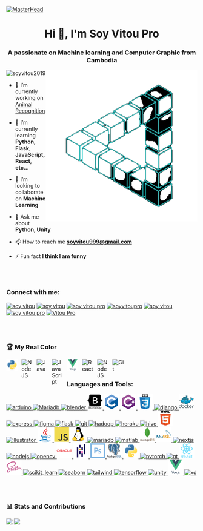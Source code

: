 [![MasterHead](https://scontent.fpnh2-2.fna.fbcdn.net/v/t39.30808-6/391629079_343195738234217_5501188657730938117_n.jpg?_nc_cat=108&ccb=1-7&_nc_sid=5f2048&_nc_eui2=AeHC25tyLf-JpuWfU6MCL3gzOpUCFMtpA8U6lQIUy2kDxXBJ7VtNI2Z9CuS64Zh-0E5IZu0FZpBx-PxRvnR-kmQb&_nc_ohc=YUflGI--BzEAX9cQHlo&_nc_zt=23&_nc_ht=scontent.fpnh2-2.fna&oh=00_AfBrTfwUiLItFrqStVBaucnKhhVzPFQqrsVPbOIyKs9MqQ&oe=6531F1D2)](https://github.com/SoyVitou2019)
<h1 align="center">Hi 👋, I'm Soy Vitou Pro</h1>


<h3 align="center">A passionate on Machine learning and Computer Graphic from Cambodia</h3>

<img align="right" alt="coding" width="400" src="Ry6p-unscreen.gif">

<p align="left"> <img src="https://komarev.com/ghpvc/?username=soyvitou2019&label=Profile%20views&color=0e75b6&style=flat" alt="soyvitou2019" /> </p>

- 🔭 I’m currently working on [Animal Recognition](https://animal-recognition.streamlit.app/)

- 🌱 I’m currently learning **Python, Flask, JavaScript, React, etc...**

- 👯 I’m looking to collaborate on **Machine Learning**

- 💬 Ask me about **Python, Unity**

- 📫 How to reach me **soyvitou999@gmail.com**

- ⚡ Fun fact **I think I am funny**

<br />

#

<h3 align="left">Connect with me:</h3>
<p align="left">
<a href="https://stackoverflow.com/users/soy vitou" target="blank"><img align="center" src="https://raw.githubusercontent.com/rahuldkjain/github-profile-readme-generator/master/src/images/icons/Social/stack-overflow.svg" alt="soy vitou" height="30" width="40" /></a>
<a href="https://kaggle.com/soy vitou" target="blank"><img align="center" src="https://raw.githubusercontent.com/rahuldkjain/github-profile-readme-generator/master/src/images/icons/Social/kaggle.svg" alt="soy vitou" height="30" width="40" /></a>
<a href="https://fb.com/soy vitou pro" target="blank"><img align="center" src="https://raw.githubusercontent.com/rahuldkjain/github-profile-readme-generator/master/src/images/icons/Social/facebook.svg" alt="soy vitou pro" height="30" width="40" /></a>
<a href="https://instagram.com/soyvitoupro" target="blank"><img align="center" src="https://raw.githubusercontent.com/rahuldkjain/github-profile-readme-generator/master/src/images/icons/Social/instagram.svg" alt="soyvitoupro" height="30" width="40" /></a>
<a href="https://www.youtube.com/c/soy vitou" target="blank"><img align="center" src="https://raw.githubusercontent.com/rahuldkjain/github-profile-readme-generator/master/src/images/icons/Social/youtube.svg" alt="soy vitou" height="30" width="40" /></a>
<a href="https://www.leetcode.com/soy vitou pro" target="blank"><img align="center" src="https://raw.githubusercontent.com/rahuldkjain/github-profile-readme-generator/master/src/images/icons/Social/leet-code.svg" alt="soy vitou pro" height="30" width="40" /></a>
<a href="https://discord.gg/Vitou Pro" target="blank"><img align="center" src="https://raw.githubusercontent.com/rahuldkjain/github-profile-readme-generator/master/src/images/icons/Social/discord.svg" alt="Vitou Pro" height="30" width="40" /></a>
</p>


<br />

#

### 🏆 My Real Color

<img align="left" alt="Python" width="30px" style="padding-right:10px;" src="https://raw.githubusercontent.com/devicons/devicon/master/icons/python/python-original.svg" />
<img align="left" alt="NodeJS" width="30px" style="padding-right:10px;" src="https://www.vectorlogo.zone/logos/tensorflow/tensorflow-icon.svg" />
<img align="left" alt="Java" width="30px" style="padding-right:10px;" src="https://cdn.jsdelivr.net/gh/devicons/devicon/icons/java/java-original.svg"/>
<img align="left" alt="JavaScript" width="30px" style="padding-right:10px;" src="https://cdn.jsdelivr.net/gh/devicons/devicon/icons/javascript/javascript-plain.svg" />
<img align="left" alt="NodeJS" width="30px" style="padding-right:10px;" src="https://raw.githubusercontent.com/devicons/devicon/master/icons/vuejs/vuejs-original-wordmark.svg" />
<img align="left" alt="React" width="30px" style="padding-right:10px;" src="https://cdn.jsdelivr.net/gh/devicons/devicon/icons/react/react-original.svg" />
<img align="left" alt="NodeJS" width="30px" style="padding-right:10px;" src="https://cdn.jsdelivr.net/gh/devicons/devicon/icons/nodejs/nodejs-original.svg" />
<img align="left" alt="Git" width="30px" style="padding-right:10px;" src="https://cdn.jsdelivr.net/gh/devicons/devicon/icons/git/git-original.svg" />
<br />

#

















<h3 align="left">Languages and Tools:</h3>
<p align="left"> <a href="https://www.arduino.cc/" target="_blank" rel="noreferrer"> 
<img src="https://cdn.worldvectorlogo.com/logos/arduino-1.svg" alt="arduino" width="40" height="40"/> </a> <a href="https://mari.amazon.com" target="_blank" rel="noreferrer"> 
<img src="https://img.icons8.com/external-tal-revivo-duo-tal-revivo/100/external-amazon-web-services-a-subsidiary-of-amazon-that-provides-on-demand-cloud-computing-logo-duo-tal-revivo.png" alt="Mariadb" width="40" height="40"/> </a> <a href="https://www.blender.org/" target="_blank" rel="noreferrer"> 
<img src="https://download.blender.org/branding/community/blender_community_badge_white.svg" alt="blender" width="40" height="40"/> </a> <a href="https://getbootstrap.com" target="_blank" rel="noreferrer"> 
<img src="https://raw.githubusercontent.com/devicons/devicon/master/icons/bootstrap/bootstrap-plain-wordmark.svg" alt="bootstrap" width="40" height="40"/> </a> <a href="https://www.cprogramming.com/" target="_blank" rel="noreferrer"> 
<img src="https://raw.githubusercontent.com/devicons/devicon/master/icons/c/c-original.svg" alt="c" width="40" height="40"/> </a>  <a href="https://www.w3schools.com/cs/" target="_blank" rel="noreferrer">
<img src="https://raw.githubusercontent.com/devicons/devicon/master/icons/csharp/csharp-original.svg" alt="csharp" width="40" height="40"/> </a> <a href="https://www.w3schools.com/css/" target="_blank" rel="noreferrer"> 
<img src="https://raw.githubusercontent.com/devicons/devicon/master/icons/css3/css3-original-wordmark.svg" alt="css3" width="40" height="40"/> </a> <a href="https://www.djangoproject.com/" target="_blank" rel="noreferrer"> 
<img src="https://cdn.worldvectorlogo.com/logos/django.svg" alt="django" width="40" height="40"/> </a> <a href="https://www.docker.com/" target="_blank" rel="noreferrer">
<img src="https://raw.githubusercontent.com/devicons/devicon/master/icons/docker/docker-original-wordmark.svg" alt="docker" width="40" height="40"/> </a> <a href="https://expressjs.com" target="_blank" rel="noreferrer"> 
<img src="https://img.icons8.com/nolan/256/express-js.png" alt="express" width="40" height="40"/> </a> <a href="https://www.figma.com/" target="_blank" rel="noreferrer"> 
<img src="https://www.vectorlogo.zone/logos/figma/figma-icon.svg" alt="figma" width="40" height="40"/> </a> <a href="https://flask.palletsprojects.com/" target="_blank" rel="noreferrer"> 
<img src="https://img.icons8.com/nolan/256/flask.png" alt="flask" width="40" height="40"/> </a> <a href="https://git-scm.com/" target="_blank" rel="noreferrer"> 
<img src="https://www.vectorlogo.zone/logos/git-scm/git-scm-icon.svg" alt="git" width="40" height="40"/> </a> <a href="https://hadoop.apache.org/" target="_blank" rel="noreferrer"> 
<img src="https://www.vectorlogo.zone/logos/apache_hadoop/apache_hadoop-icon.svg" alt="hadoop" width="40" height="40"/> </a> <a href="https://heroku.com" target="_blank" rel="noreferrer"> 
<img src="https://www.vectorlogo.zone/logos/heroku/heroku-icon.svg" alt="heroku" width="40" height="40"/> </a> <a href="https://hive.apache.org/" target="_blank" rel="noreferrer"> 
<img src="https://www.vectorlogo.zone/logos/apache_hive/apache_hive-icon.svg" alt="hive" width="40" height="40"/> </a> <a href="https://www.w3.org/html/" target="_blank" rel="noreferrer"> 
<img src="https://raw.githubusercontent.com/devicons/devicon/master/icons/html5/html5-original-wordmark.svg" alt="html5" width="40" height="40"/> </a> <a href="https://www.adobe.com/in/products/illustrator.html" target="_blank" rel="noreferrer"> 
<img src="https://www.vectorlogo.zone/logos/adobe_illustrator/adobe_illustrator-icon.svg" alt="illustrator" width="40" height="40"/> </a> <a href="https://www.java.com" target="_blank" rel="noreferrer"> 
<img src="https://raw.githubusercontent.com/devicons/devicon/master/icons/java/java-original.svg" alt="java" width="40" height="40"/> </a> <a href="https://developer.mozilla.org/en-US/docs/Web/JavaScript" target="_blank" rel="noreferrer"> 
<img src="https://raw.githubusercontent.com/devicons/devicon/master/icons/javascript/javascript-original.svg" alt="javascript" width="40" height="40"/> </a> <a href="https://www.linux.org/" target="_blank" rel="noreferrer"> 
<img src="https://raw.githubusercontent.com/devicons/devicon/master/icons/linux/linux-original.svg" alt="linux" width="40" height="40"/> </a> <a href="https://mariadb.org/" target="_blank" rel="noreferrer"> 
<img src="https://img.icons8.com/fluency/240/maria-db.png" alt="mariadb" width="40" height="40"/> </a> <a href="https://www.mathworks.com/" target="_blank" rel="noreferrer"> 
<img src="https://upload.wikimedia.org/wikipedia/commons/2/21/Matlab_Logo.png" alt="matlab" width="40" height="40"/> </a> <a href="https://www.mongodb.com/" target="_blank" rel="noreferrer"> 
<img src="https://raw.githubusercontent.com/devicons/devicon/master/icons/mongodb/mongodb-original-wordmark.svg" alt="mongodb" width="40" height="40"/> </a> <a href="https://www.mysql.com/" target="_blank" rel="noreferrer"> 
<img src="https://raw.githubusercontent.com/devicons/devicon/master/icons/mysql/mysql-original-wordmark.svg" alt="mysql" width="40" height="40"/> </a> <a href="https://nextjs.org/" target="_blank" rel="noreferrer">
<img src="https://img.icons8.com/nolan/256/nextjs.png" alt="nextjs" width="40" height="40"/> </a> <a href="https://nodejs.org" target="_blank" rel="noreferrer"> 
<img src="https://img.icons8.com/fluency/240/node-js.png" alt="nodejs" width="40" height="40"/> </a> <a href="https://opencv.org/" target="_blank" rel="noreferrer"> 
<img src="https://www.vectorlogo.zone/logos/opencv/opencv-icon.svg" alt="opencv" width="40" height="40"/> </a> <a href="https://www.oracle.com/" target="_blank" rel="noreferrer"> 
<img src="https://raw.githubusercontent.com/devicons/devicon/master/icons/oracle/oracle-original.svg" alt="oracle" width="40" height="40"/> </a> <a href="https://pandas.pydata.org/" target="_blank" rel="noreferrer"> 
<img src="https://raw.githubusercontent.com/devicons/devicon/2ae2a900d2f041da66e950e4d48052658d850630/icons/pandas/pandas-original.svg" alt="pandas" width="40" height="40"/> </a> <a href="https://www.photoshop.com/en" target="_blank" rel="noreferrer"> 
<img src="https://raw.githubusercontent.com/devicons/devicon/master/icons/photoshop/photoshop-line.svg" alt="photoshop" width="40" height="40"/> </a> <a href="https://www.postgresql.org" target="_blank" rel="noreferrer"> 
<img src="https://raw.githubusercontent.com/devicons/devicon/master/icons/postgresql/postgresql-original-wordmark.svg" alt="postgresql" width="40" height="40"/> </a> <a href="https://www.python.org" target="_blank" rel="noreferrer"> 
<img src="https://raw.githubusercontent.com/devicons/devicon/master/icons/python/python-original.svg" alt="python" width="40" height="40"/> </a> <a href="https://pytorch.org/" target="_blank" rel="noreferrer"> <img src="https://www.vectorlogo.zone/logos/pytorch/pytorch-icon.svg" alt="pytorch" width="40" height="40"/> </a> <a href="https://www.qt.io/" target="_blank" rel="noreferrer"> 
<img src="https://upload.wikimedia.org/wikipedia/commons/0/0b/Qt_logo_2016.svg" alt="qt" width="40" height="40"/> </a> <a href="https://reactjs.org/" target="_blank" rel="noreferrer"> 
<img src="https://raw.githubusercontent.com/devicons/devicon/master/icons/react/react-original-wordmark.svg" alt="react" width="40" height="40"/> </a> <a href="https://sass-lang.com" target="_blank" rel="noreferrer"> 
<img src="https://raw.githubusercontent.com/devicons/devicon/master/icons/sass/sass-original.svg" alt="sass" width="40" height="40"/> </a> <a href="https://scikit-learn.org/" target="_blank" rel="noreferrer"> <img src="https://upload.wikimedia.org/wikipedia/commons/0/05/Scikit_learn_logo_small.svg" alt="scikit_learn" width="40" height="40"/> </a> <a href="https://seaborn.pydata.org/" target="_blank" rel="noreferrer"> 
<img src="https://seaborn.pydata.org/_images/logo-mark-lightbg.svg" alt="seaborn" width="40" height="40"/> </a> <a href="https://tailwindcss.com/" target="_blank" rel="noreferrer"> 
<img src="https://www.vectorlogo.zone/logos/tailwindcss/tailwindcss-icon.svg" alt="tailwind" width="40" height="40"/> </a> <a href="https://www.tensorflow.org" target="_blank" rel="noreferrer"> 
<img src="https://www.vectorlogo.zone/logos/tensorflow/tensorflow-icon.svg" alt="tensorflow" width="40" height="40"/> </a> <a href="https://unity.com/" target="_blank" rel="noreferrer">
<img src="https://img.icons8.com/nolan/256/unity.png" alt="unity" width="40" height="40"/> </a> <a href="https://vuejs.org/" target="_blank" rel="noreferrer"> 
<img src="https://raw.githubusercontent.com/devicons/devicon/master/icons/vuejs/vuejs-original-wordmark.svg" alt="vuejs" width="40" height="40"/> </a> <a href="https://www.adobe.com/products/xd.html" target="_blank" rel="noreferrer"> 
<img src="https://cdn.worldvectorlogo.com/logos/adobe-xd.svg" alt="xd" width="40" height="40"/> </a> </p>


<br />

#


### 📊 Stats and Contributions

<img width="350px" src= "https://github-readme-stats.vercel.app/api?username=SoyVitou2019&show_icons=true&theme=gruvbox">
<img width="350px" src="https://streak-stats.demolab.com?user=SoyVitou2019&theme=tokyonight-duo&exclude_days=Sun%2CMon%2CTue%2CWed%2CThu%2CFri%2CSat">












